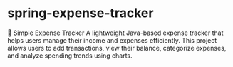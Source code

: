 # spring-expense-tracker
📝 Simple Expense Tracker  A lightweight Java-based expense tracker that helps users manage their income and expenses efficiently. This project allows users to add transactions, view their balance, categorize expenses, and analyze spending trends using charts.  
